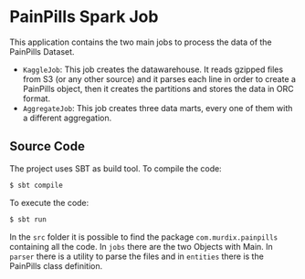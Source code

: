 # PainPills Spark Job

This application contains the two main jobs to process the data of the PainPills Dataset.
- `KaggleJob`: This job creates the datawarehouse. It reads gzipped files from S3 (or any other source) 
and it parses each line in order to create a PainPills object, then it creates the partitions and stores
the data in ORC format. 
- `AggregateJob`: This job creates three data marts, every one of them with a different aggregation.

## Source Code
The project uses SBT as build tool. To compile the code:
```bash
$ sbt compile
```

To execute the code:
```bash
$ sbt run
```

In the `src` folder it is possible to find the package `com.murdix.painpills` containing all the code. 
In `jobs` there are the two Objects with Main. In `parser` there is a utility to parse the files and in `entities` there is the PainPills class definition. 
